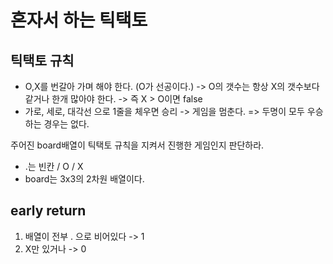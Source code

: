 # 혼자서 하는 틱택토

## 틱택토 규칙

- O,X를 번갈아 가며 해야 한다. (O가 선공이다.) -> O의 갯수는 항상 X의 갯수보다 같거나 한개 많아야 한다. -> 즉 X > O이면 false
- 가로, 세로, 대각선 으로 1줄을 체우면 승리 -> 게임을 멈춘다. => 두명이 모두 우승하는 경우는 없다.

주어진 board배열이 틱택토 규칙을 지켜서 진행한 게임인지 판단하라.

- .는 빈칸 / O / X
- board는 3x3의 2차원 배열이다.

## early return

1. 배열이 전부 . 으로 비어있다 -> 1
2. X만 있거나 -> 0
